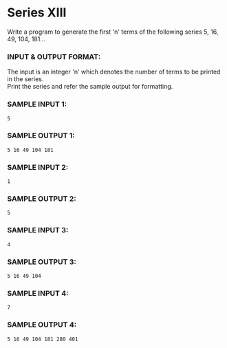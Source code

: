 # Series XIII

Write a program to generate the first 'n' terms of the following series 5, 16, 49, 104, 181... 

### INPUT & OUTPUT FORMAT:

The input is an integer 'n' which denotes the number of terms to be printed in the series. <br>
Print the series and refer the sample output for formatting.

### SAMPLE INPUT 1:

```
5
```

### SAMPLE OUTPUT 1:

```
5 16 49 104 181
```

### SAMPLE INPUT 2:

```
1
```

### SAMPLE OUTPUT 2:

```
5
```

### SAMPLE INPUT 3:

```
4
```

### SAMPLE OUTPUT 3:

```
5 16 49 104
```

### SAMPLE INPUT 4:

```
7
```

### SAMPLE OUTPUT 4:

```
5 16 49 104 181 280 401
```
